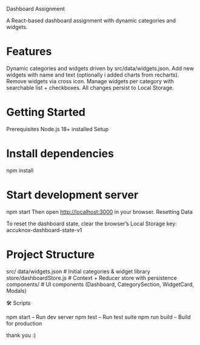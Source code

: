 Dashboard Assignment

A React-based dashboard assignment with dynamic categories and widgets.

# Features

Dynamic categories and widgets driven by src/data/widgets.json.
Add new widgets with name and text (optionally i added charts from recharts).
Remove widgets via cross icon.
Manage widgets per category with searchable list + checkboxes.
All changes persist to Local Storage.

# Getting Started

Prerequisites
Node.js 18+ installed
Setup

# Install dependencies

npm install

# Start development server

npm start
Then open <http://localhost:3000> in your browser.
Resetting Data

To reset the dashboard state, clear the browser’s Local Storage key:
accuknox-dashboard-state-v1

# Project Structure

src/
  data/widgets.json       # Initial categories & widget library
  store/dashboardStore.js # Context + Reducer store with persistence
  components/             # UI components (Dashboard, CategorySection, WidgetCard, Modals)

🛠 Scripts

npm start – Run dev server
npm test – Run test suite
npm run build – Build for production

thank you :)